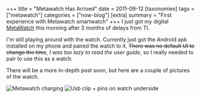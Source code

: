 +++
title = "Metawatch Has Arrived"
date = 2011-09-12
[taxonomies]
tags = ["metawatch"]
categories = ["now-blog"]
[extra]
summary = "First experience with Metawatch smartwatch"
+++
I just got my digital [MetaWatch][metawatch] this morning after 3 months of delays from TI.

I'm still playing around with the watch. Currently just got the Android apk installed on my phone and paired the watch to it. ~~There was no default UI to change the time~~, *I was too lazy to read the user guide*, so I really needed to pair to use this as a watch.

There will be a more in-depth post soon, but here are a couple of pictures of the watch.

![Metawatch charging][mw-charge]
![Usb clip + pins on watch underside][mw-under]

[metawatch]: http://www.metawatch.org
[mw-charge]: https://lh6.googleusercontent.com/-eIw6oya1u_M/Tm5UY8kgqLI/AAAAAAAAAHU/7lb9llwH_mA/h301/11%2B-%2B1 "Metawatch charging"
[mw-under]: https://lh5.googleusercontent.com/-HU0RYcterXg/Tm5Us5KDW9I/AAAAAAAAAHg/I7OgGYcqrkE/h301/11%2B-%2B1 "Usb clip + pins on watch underside"
